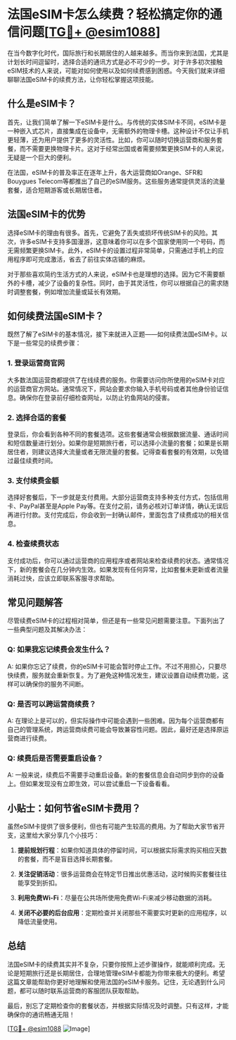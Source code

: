 # 法国eSIM卡怎么续费？轻松搞定你的通信问题[[TG💪+ @esim1088](https://t.me/s/esim1088)]

在当今数字化时代，国际旅行和长期居住的人越来越多。而当你来到法国，尤其是计划长时间逗留时，选择合适的通讯方式是必不可少的一步。对于许多初次接触eSIM技术的人来说，可能对如何使用以及如何续费感到困惑。今天我们就来详细聊聊法国eSIM卡的续费方法，让你轻松掌握这项技能。

## 什么是eSIM卡？

首先，让我们简单了解一下eSIM卡是什么。与传统的实体SIM卡不同，eSIM卡是一种嵌入式芯片，直接集成在设备中，无需额外的物理卡槽。这种设计不仅让手机更轻薄，还为用户提供了更多的灵活性。比如，你可以随时切换运营商和服务套餐，而不需要更换物理卡片。这对于经常出国或者需要频繁更换SIM卡的人来说，无疑是一个巨大的便利。

在法国，eSIM卡的普及率正在逐年上升，各大运营商如Orange、SFR和Bouygues Telecom等都推出了自己的eSIM服务。这些服务通常提供灵活的流量套餐，适合短期游客或长期居住者。

## 法国eSIM卡的优势

选择eSIM卡的理由有很多。首先，它避免了丢失或损坏传统SIM卡的风险。其次，许多eSIM卡支持多国漫游，这意味着你可以在多个国家使用同一个号码，而无需频繁更换SIM卡。此外，eSIM卡的设置过程非常简单，只需通过手机上的应用程序即可完成激活，省去了前往实体店铺的麻烦。

对于那些喜欢简约生活方式的人来说，eSIM卡也是理想的选择。因为它不需要额外的卡槽，减少了设备的复杂性。同时，由于其灵活性，你可以根据自己的需求随时调整套餐，例如增加流量或延长有效期。

## 如何续费法国eSIM卡？

既然了解了eSIM卡的基本情况，接下来就进入正题——如何续费法国eSIM卡。以下是一些常见的续费步骤：

### 1. 登录运营商官网

大多数法国运营商都提供了在线续费的服务。你需要访问你所使用的eSIM卡对应的运营商官方网站。通常情况下，网站会要求你输入手机号码或者其他身份验证信息。确保你在登录前仔细检查网址，以防止钓鱼网站的侵害。

### 2. 选择合适的套餐

登录后，你会看到各种不同的套餐选项。这些套餐通常会根据数据流量、通话时间和短信数量进行划分。如果你是短期旅行者，可以选择小流量的套餐；如果是长期居住者，则建议选择大流量或者无限流量的套餐。记得查看套餐的有效期，以免错过最佳续费时间。

### 3. 支付续费金额

选择好套餐后，下一步就是支付费用。大部分运营商支持多种支付方式，包括信用卡、PayPal甚至是Apple Pay等。在支付之前，请务必核对订单详情，确认无误后再进行付款。支付完成后，你会收到一封确认邮件，里面包含了续费成功的相关信息。

### 4. 检查续费状态

支付成功后，你可以通过运营商的应用程序或者网站来检查续费的状态。通常情况下，新的套餐会在几分钟内生效。如果发现有任何异常，比如套餐未更新或者流量消耗过快，应该立即联系客服寻求帮助。

## 常见问题解答

尽管续费eSIM卡的过程相对简单，但还是有一些常见问题需要注意。下面列出了一些典型问题及其解决办法：

### Q: 如果我忘记续费会发生什么？

A: 如果你忘记了续费，你的eSIM卡可能会暂时停止工作。不过不用担心，只要尽快续费，服务就会重新恢复。为了避免这种情况发生，建议设置自动续费功能，这样可以确保你的服务不间断。

### Q: 是否可以跨运营商续费？

A: 在理论上是可以的，但实际操作中可能会遇到一些困难。因为每个运营商都有自己的管理系统，跨运营商续费可能会导致兼容性问题。因此，最好还是选择原运营商进行续费。

### Q: 续费后是否需要重启设备？

A: 一般来说，续费后不需要手动重启设备。新的套餐信息会自动同步到你的设备上。但如果发现没有立即生效，可以尝试重启一下设备看看。

## 小贴士：如何节省eSIM卡费用？

虽然eSIM卡提供了很多便利，但也有可能产生较高的费用。为了帮助大家节省开支，这里给大家分享几个小技巧：

1. **提前规划行程**：如果你知道具体的停留时间，可以根据实际需求购买相应天数的套餐，而不是盲目选择长期套餐。
   
2. **关注促销活动**：很多运营商会在特定节日推出优惠活动，这时候购买套餐往往能享受到折扣。

3. **利用免费Wi-Fi**：尽量在公共场所使用免费Wi-Fi来减少移动数据的消耗。

4. **关闭不必要的后台应用**：定期检查并关闭那些不需要实时更新的应用程序，以降低流量使用。

## 总结

法国eSIM卡的续费其实并不复杂，只要你按照上述步骤操作，就能顺利完成。无论是短期旅行还是长期居住，合理地管理eSIM卡都能为你带来极大的便利。希望这篇文章能帮助你更好地理解和使用法国的eSIM卡服务。记住，无论遇到什么问题，都可以随时联系运营商的客服团队获取帮助。

最后，别忘了定期检查你的套餐状态，并根据实际情况及时调整。只有这样，才能确保你的通讯畅通无阻！

[[TG💪+ @esim1088](https://t.me/s/esim1088) ![Image](https://i.postimg.cc/4NQfJmqS/Snipaste-2025-05-13-00-14-12.png)]